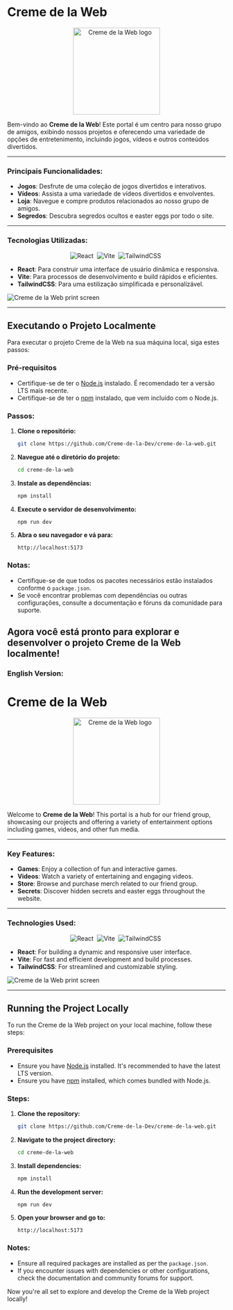 

# Creme de la Web

<p align="center">
  <img src="https://res.cloudinary.com/dd7bkl8rd/image/upload/v1723059197/ale-logo_dpeovx.png" alt="Creme de la Web logo" width="200" />
</p>

Bem-vindo ao **Creme de la Web**! Este portal é um centro para nosso grupo de amigos, exibindo nossos projetos e oferecendo uma variedade de opções de entretenimento, incluindo jogos, vídeos e outros conteúdos divertidos.

---

### Principais Funcionalidades:
- **Jogos**: Desfrute de uma coleção de jogos divertidos e interativos.
- **Vídeos**: Assista a uma variedade de vídeos divertidos e envolventes.
- **Loja**: Navegue e compre produtos relacionados ao nosso grupo de amigos.
- **Segredos**: Descubra segredos ocultos e easter eggs por todo o site.

---

### Tecnologias Utilizadas:
<p align="center">
    <img src="https://res.cloudinary.com/dd7bkl8rd/image/upload/v1721850080/image_17_jzpr5y.png" alt="React">&nbsp;
    <img src="https://res.cloudinary.com/dd7bkl8rd/image/upload/v1721851035/vite_lgxztp.png" alt="Vite">&nbsp;
    <img src="https://res.cloudinary.com/dd7bkl8rd/image/upload/v1721850080/image_19_virg1f.png" alt="TailwindCSS">&nbsp;
</p>

- **React**: Para construir uma interface de usuário dinâmica e responsiva.
- **Vite**: Para processos de desenvolvimento e build rápidos e eficientes.
- **TailwindCSS**: Para uma estilização simplificada e personalizável.

![Creme de la Web print screen](https://res.cloudinary.com/dd7bkl8rd/image/upload/v1723058976/Captura_de_Tela_2024-08-07_a%CC%80s_16.25.48_1_qaxcyu.png)

---

## Executando o Projeto Localmente

Para executar o projeto Creme de la Web na sua máquina local, siga estes passos:

### Pré-requisitos

- Certifique-se de ter o [Node.js](https://nodejs.org/) instalado. É recomendado ter a versão LTS mais recente.
- Certifique-se de ter o [npm](https://www.npmjs.com/) instalado, que vem incluído com o Node.js.

### Passos:

1. **Clone o repositório:**

    ```sh
    git clone https://github.com/Creme-de-la-Dev/creme-de-la-web.git
    ```

2. **Navegue até o diretório do projeto:**

    ```sh
    cd creme-de-la-web
    ```

3. **Instale as dependências:**

    ```sh
    npm install
    ```

4. **Execute o servidor de desenvolvimento:**

    ```sh
    npm run dev
    ```

5. **Abra o seu navegador e vá para:**

    ```
    http://localhost:5173
    ```

### Notas:

- Certifique-se de que todos os pacotes necessários estão instalados conforme o `package.json`.
- Se você encontrar problemas com dependências ou outras configurações, consulte a documentação e fóruns da comunidade para suporte.

Agora você está pronto para explorar e desenvolver o projeto Creme de la Web localmente!
---

### English Version:

# Creme de la Web

<p align="center">
  <img src="https://res.cloudinary.com/dd7bkl8rd/image/upload/v1723059197/ale-logo_dpeovx.png" alt="Creme de la Web logo" width="200" />
</p>

Welcome to **Creme de la Web**! This portal is a hub for our friend group, showcasing our projects and offering a variety of entertainment options including games, videos, and other fun media.

---

### Key Features:
- **Games**: Enjoy a collection of fun and interactive games.
- **Videos**: Watch a variety of entertaining and engaging videos.
- **Store**: Browse and purchase merch related to our friend group.
- **Secrets**: Discover hidden secrets and easter eggs throughout the website.

---

### Technologies Used:
<p align="center">
    <img src="https://res.cloudinary.com/dd7bkl8rd/image/upload/v1721850080/image_17_jzpr5y.png" alt="React">&nbsp;
    <img src="https://res.cloudinary.com/dd7bkl8rd/image/upload/v1721851035/vite_lgxztp.png" alt="Vite">&nbsp;
    <img src="https://res.cloudinary.com/dd7bkl8rd/image/upload/v1721850080/image_19_virg1f.png" alt="TailwindCSS">&nbsp;
</p>

- **React**: For building a dynamic and responsive user interface.
- **Vite**: For fast and efficient development and build processes.
- **TailwindCSS**: For streamlined and customizable styling.

![Creme de la Web print screen](https://res.cloudinary.com/dd7bkl8rd/image/upload/v1723058976/Captura_de_Tela_2024-08-07_a%CC%80s_16.25.48_1_qaxcyu.png)

---

## Running the Project Locally

To run the Creme de la Web project on your local machine, follow these steps:

### Prerequisites

- Ensure you have [Node.js](https://nodejs.org/) installed. It's recommended to have the latest LTS version.
- Ensure you have [npm](https://www.npmjs.com/) installed, which comes bundled with Node.js.

### Steps:

1. **Clone the repository:**

    ```sh
    git clone https://github.com/Creme-de-la-Dev/creme-de-la-web.git
    ```

2. **Navigate to the project directory:**

    ```sh
    cd creme-de-la-web
    ```

3. **Install dependencies:**

    ```sh
    npm install
    ```

4. **Run the development server:**

    ```sh
    npm run dev
    ```

5. **Open your browser and go to:**

    ```
    http://localhost:5173
    ```

### Notes:

- Ensure all required packages are installed as per the `package.json`.
- If you encounter issues with dependencies or other configurations, check the documentation and community forums for support.

Now you're all set to explore and develop the Creme de la Web project locally!

